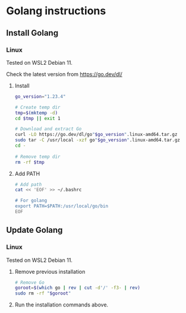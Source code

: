 # Golang instructions

## Install Golang

### Linux

Tested on WSL2 Debian 11.

Check the latest version from https://go.dev/dl/

1. Install

    ~~~sh
    go_version="1.23.4"
    
    # Create temp dir
    tmp=$(mktemp -d)
    cd $tmp || exit 1
    
    # Download and extract Go
    curl -LO https://go.dev/dl/go"$go_version".linux-amd64.tar.gz
    sudo tar -C /usr/local -xzf go"$go_version".linux-amd64.tar.gz
    cd -
  
    # Remove temp dir
    rm -rf $tmp
    ~~~

1. Add PATH

      ~~~sh
      # Add path
      cat << 'EOF' >> ~/.bashrc
      
      # For golang
      export PATH=$PATH:/usr/local/go/bin
      EOF
      ~~~

## Update Golang

### Linux

Tested on WSL2 Debian 11.

1. Remove previous installation

    ~~~sh
    # Remove Go
    goroot=$(which go | rev | cut -d'/' -f3- | rev)
    sudo rm -rf "$goroot"
    ~~~

1. Run the installation commands above.
